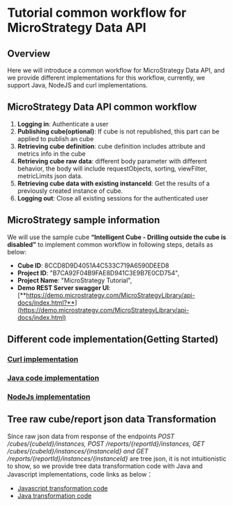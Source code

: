 # Tutorial common workflow for MicroStrategy Data API
## Overview

Here we will introduce a common workflow for MicroStrategy Data API, and we provide different implementations for this workflow, currently, we support Java, NodeJS and curl implementations. 

## MicroStrategy Data API common workflow  
1.	**Logging in**: Authenticate a user
2.	**Publishing cube(optional)**: If cube is not republished, this part can be applied to publish an cube
3.	**Retrieving cube definition**:  cube definition includes attribute and metrics info in the cube  
4.	**Retrieving cube raw data**: different body parameter with different behavior, the body will include requestObjects, sorting, viewFilter, metricLimits json data.  
5.	**Retrieving cube data with existing instanceId**: Get the results of a previously created instance of cube.  
6.	**Logging out**: Close all existing sessions for the authenticated user  
  
## MicroStrategy sample information
We will use the sample cube **“Intelligent Cube - Drilling outside the cube is disabled”** to implement common workflow in following steps, details as below:  
* **Cube ID**: 8CCD8D9D4051A4C533C719A6590DEED8  
* **Project ID**: "B7CA92F04B9FAE8D941C3E9B7E0CD754",  
* **Project Name**: "MicroStrategy Tutorial",  
* **Demo REST Server swagger UI**:  [**https://demo.microstrategy.com/MicroStrategyLibrary/api-docs/index.html?**](https://demo.microstrategy.com/MicroStrategyLibrary/api-docs/index.html) 

## Different code implementation(Getting Started)   
### [Curl implementation](curl/README.md)   
### [Java code implementation](java/README.md)    
### [NodeJs implementation](nodejs/README.md)  

## Tree raw cube/report json data Transformation
Since raw json data from response of the endpoints _POST /cubes/{cubeId}/instances, POST /reports/{reportId}/instances,  GET /cubes/{cubeId}/instances/{instanceId} and GET /reports/{reportId}/instances/{instanceId}_ are tree json, it is not intuitionistic to show, so we provide tree data transformation code with Java and Javascript implementations, code links as below：  
* [Javascript transformation code](../grid-data-transformer/js/gridDataTransformer.js)   
* [Java transformation code](../grid-data-transformer/java/src/main/java/com/microstrategy/samples/JsonTreeDataTransformation.java)  
